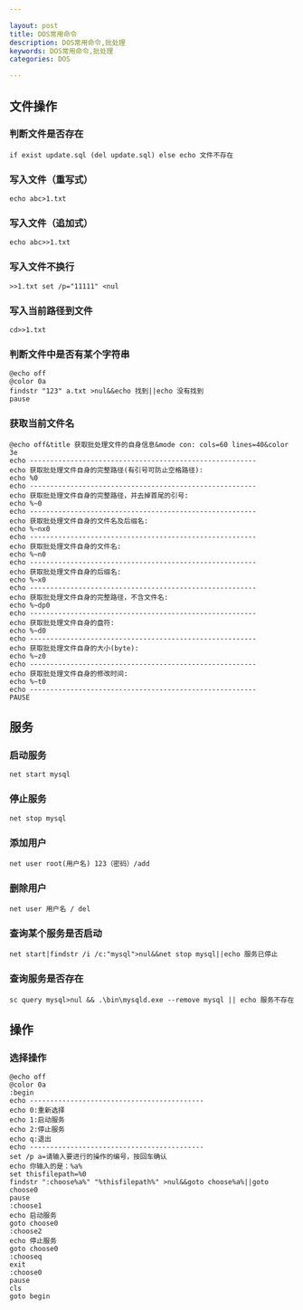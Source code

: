 ```yaml
---

layout: post
title: DOS常用命令
description: DOS常用命令,批处理
keywords: DOS常用命令,批处理
categories: DOS

---
```

## 文件操作

### 判断文件是否存在
	if exist update.sql (del update.sql) else echo 文件不存在
### 写入文件（重写式）
	echo abc>1.txt
### 写入文件（追加式）
	echo abc>>1.txt
### 写入文件不换行
	>>1.txt set /p="11111" <nul 
### 写入当前路径到文件
	cd>>1.txt
### 判断文件中是否有某个字符串
	@echo off
	@color 0a 
	findstr "123" a.txt >nul&&echo 找到||echo 没有找到
	pause
### 获取当前文件名
	@echo off&title 获取批处理文件的自身信息&mode con: cols=60 lines=40&color 3e 
	echo -------------------------------------------------------- 
	echo 获取批处理文件自身的完整路径(有引号可防止空格路径): 
	echo %0 
	echo -------------------------------------------------------- 
	echo 获取批处理文件自身的完整路径，并去掉首尾的引号: 
	echo %~0 
	echo -------------------------------------------------------- 
	echo 获取批处理文件自身的文件名及后缀名: 
	echo %~nx0 
	echo -------------------------------------------------------- 
	echo 获取批处理文件自身的文件名: 
	echo %~n0 
	echo -------------------------------------------------------- 
	echo 获取批处理文件自身的后缀名: 
	echo %~x0 
	echo -------------------------------------------------------- 
	echo 获取批处理文件自身的完整路径，不含文件名: 
	echo %~dp0 
	echo -------------------------------------------------------- 
	echo 获取批处理文件自身的盘符: 
	echo %~d0 
	echo -------------------------------------------------------- 
	echo 获取批处理文件自身的大小(byte): 
	echo %~z0 
	echo -------------------------------------------------------- 
	echo 获取批处理文件自身的修改时间: 
	echo %~t0 
	echo --------------------------------------------------------
	PAUSE
## 服务
### 启动服务
	net start mysql
### 停止服务
	net stop mysql
### 添加用户
	net user root(用户名) 123（密码）/add 
### 删除用户
	net user 用户名 / del
### 查询某个服务是否启动
	net start|findstr /i /c:"mysql">nul&&net stop mysql||echo 服务已停止
### 查询服务是否存在
	sc query mysql>nul && .\bin\mysqld.exe --remove mysql || echo 服务不存在
## 操作
### 选择操作
	@echo off
	@color 0a 
	:begin
	echo -------------------------------------------
	echo 0:重新选择
	echo 1:启动服务
	echo 2:停止服务
	echo q:退出
	echo -------------------------------------------
	set /p a=请输入要进行的操作的编号，按回车确认
	echo 你输入的是：%a%
	set thisfilepath=%0
	findstr ":choose%a%" "%thisfilepath%" >nul&&goto choose%a%||goto choose0
	pause
	:choose1
	echo 启动服务
	goto choose0
	:choose2
	echo 停止服务
	goto choose0
	:chooseq
	exit
	:choose0
	pause
	cls
	goto begin









